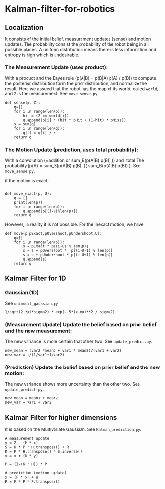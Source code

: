 # Kalman-filter-for-robotics


## Localization
It consists of the initial belief, measurement updates (sense) and motion updates.
The probability consist the probability of the robot being in all possible places. A uniform distribution means there is less information and entropy is high which is undesirable.

### The Measurement Update (uses product):
With a product and the Bayes rule (p(A|B) = p(B|A) p(A) / p(B)) to compute the posterior distribution form the prior distribution, and normalize the result. Here we assued that the robot has the map of its world, called `world`, and `Z` is the measurement. See `move_sense.py`
  ```
  def sense(p, Z):
      q=[]
      for i in range(len(p)):
          hit = (Z == world[i])
          q.append(p[i] * (hit * pHit + (1-hit) * pMiss))
      s = sum(q)
      for i in range(len(q)):
          q[i] = q[i] / s
      return q
  ```


### The Motion Update (prediction, uses total probability):
With a convolution (=addition or sum_B(p(A|B) p(B)) )) and  total The probability (p(A) = sum_B(p(A|B) p(B)) )( sum_B(p(A|B) p(B)) ). See `move_sense.py`.

  if the motion is exact:
  ```

  def move_exact(p, U):
      q = []
      print(len(p))
      for i in range(len(p)):
          q.append(p[(i-U)%len(p)])
      return q
  ```
  However, in reality it is not possible. For the inexact motion, we have
  ```
  def move(p,pExact,pOvershoot,pUndershoot,U):
      q=[]
      for i in range(len(p)):
          s = pExact * p[(i-U) % len(p)]
          s = s + pOvershoot *  p[(i-U-1) % len(p)]
          s = s + pUndershoot * p[(i-U+1) % len(p)]
          q.append(s)
      return q
  ```

## Kalman Filter for 1D
### Gaussian (1D)
See `unimodal_gaussian.py`
```
1/sqrt(2.*pi*sigma2) * exp(-.5*(x-mu)**2 / sigma2)
```

### (Measurement Update) Update the belief based on prior belief and the new measurement:
The new variance is more certain that other two. See `update_predict.py`.
```
new_mean = (var2 *mean1 + var1 * mean2)/(var1 + var2)
new_var = 1/(1/var1+1/var2)
```
### (Prediction) Update the belief based on prior belief and the new motion:
The new variance shows more uncertainty than the other two. See `update_predict.py`.
```
new_mean = mean1 + mean2
new_var = var1 + var2
```
## Kalman Filter for higher dimensions
It is based on the Multivariate Gaussian. See `Kalman_prediction.py`.
```
# measurement update
y = Z - (H * x)
S = H * P * H.transpose() + R
K = P * H.transpose() * S.inverse()
x = x + (K * y)

P = (I-(K * H)) * P

# prediction (motion update)
x = (F * x) + u
P = F * P * F.transpose()
```
